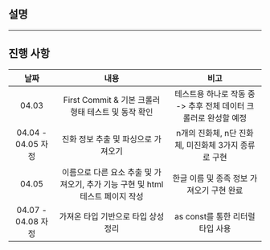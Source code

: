 ## 설명

---
## 진행 사항
|날짜|내용|비고|
|:---:|:---:|:---:|
|04.03|First Commit & 기본 크롤러 형태 테스트 및 동작 확인|테스트용 하나로 작동 중 -> 추후 전체 데이터 크롤러로 완성할 예정|
|04.04 - 04.05 자정|진화 정보 추출 및 파싱으로 가져오기|n개의 진화체, n단 진화체, 미진화체 3가지 종류로 구현|
|04.05|이름으로 다른 요소 추출 및 가져오기, 추가 기능 구현 및 html 테스트 페이지 작성|한글 이름 및 종족 정보 가져오기 구현 완료|
|04.07 - 04.08 자정|가져온 타입 기반으로 타입 상성 정리|as const를 통한 리터럴 타입 사용|
